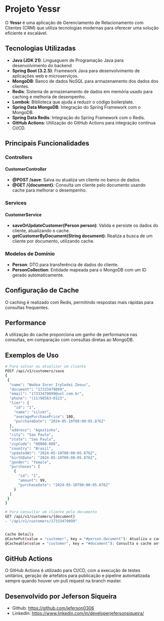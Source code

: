# Projeto Yessr

O **Yessr** é uma aplicação de Gerenciamento de Relacionamento com Clientes (CRM) que utiliza tecnologias modernas para
oferecer uma solução eficiente e escalável.

## Tecnologias Utilizadas

- **Java (JDK 21)**: Linguaguem de Programação Java para desenvolvimento do backend
- **Spring Boot (3.2.5)**: Framework Java para desenvolvimento de aplicações web e microserviços.
- **MongoDB**: Banco de dados NoSQL para armazenamento dos dados dos clientes.
- **Redis**: Sistema de armazenamento de dados em memória usado para caching e melhoria de desempenho.
- **Lombok**: Biblioteca que ajuda a reduzir o código boilerplate.
- **Spring Data MongoDB**: Integração do Spring Framework com o MongoDB.
- **Spring Data Redis**: Integração do Spring Framework com o Redis.
- **GitHub Actions**: Utilização do GitHub Actions para integração contínua CI/CD.

## Principais Funcionalidades

### Controllers

#### CustomerController

- **@POST /save**: Salva ou atualiza um cliente no banco de dados.
- **@GET /{document}**: Consulta um cliente pelo documento usando cache para melhorar o desempenho.

### Services

#### CustomerService

- **saveOrUpdateCustomer(Person person)**: Valida e persiste os dados do cliente, atualizando o cache.
- **getCustomerByDocument(String document)**: Realiza a busca de um cliente por documento, utilizando cache.

### Modelos de Domínio

- **Person**: DTO para transferência de dados do cliente.
- **PersonCollection**: Entidade mapeada para o MongoDB com um ID gerado automaticamente.

## Configuração de Cache

O caching é realizado com Redis, permitindo respostas mais rápidas para consultas frequentes.

## Performance

A utilização do cache proporciona um ganho de performance nas consultas, em comparação com consultas diretas ao MongoDB.

## Exemplos de Uso

```bash
# Para salvar ou atualizar um cliente
POST /api/v1/customers/save
{
 {
  "name": "Wodoa Inrer Irpledei Zeous",
  "document": "17333479099",
  "email": "17333479099@uol.com.br",
  "phone": "(11)98563-0123",
  "tier": {
    "id": "1",
    "name": "silver",
    "averagePurchasePrice": 100,
    "purchaseDate": "2024-05-10T00:00:05.876Z"
  },
  "address": "Agostinho",
  "city": "Sao Paulo",
  "state": "Sao Paulo",
  "zipCode": "08000-000",
  "country": "Brasil",
  "updatedAt": "2024-05-10T00:00:05.876Z",
  "birthDate": "2024-05-10T00:00:05.876Z",
  "gender": "female",
  "purchases": [
    {
      "id": "1",
      "amount": 99,
      "purchaseDate": "2024-05-10T00:00:05.876Z"
    }
  ]
 }
}

# Para consultar um cliente pelo documento
GET /api/v1/customers/{document}
- "/api/v1/customers/17333479099"


Cache Details
@CachePut(value = "customer", key = "#person.document"): Atualiza o cache a cada operação de inserção ou atualização.
@Cacheable(value = "customer", key = "#document"): Consulta o cache antes de acessar o banco de dados.
```

## GitHub Actions

O GitHub Actions é utilizado para CI/CD, com a execução de testes unitários, geração de artefatos para publicação e 
pipeline automatizada sempre quando houver um pull request na branch master.

## Desenvolvido por Jeferson Siqueira

- Github: https://github.com/jeferson0306
- LinkedIn: https://www.linkedin.com/in/developerjefersonsiqueira/
